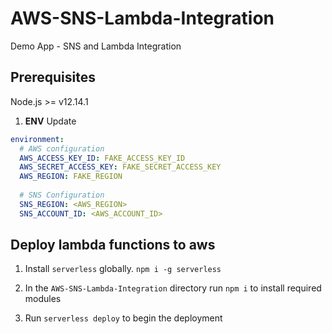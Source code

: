 # AWS-SNS-Lambda-Integration
Demo App - SNS and Lambda Integration

## Prerequisites

Node.js >= v12.14.1


1. **ENV** Update 

```yml
environment:
  # AWS configuration
  AWS_ACCESS_KEY_ID: FAKE_ACCESS_KEY_ID
  AWS_SECRET_ACCESS_KEY: FAKE_SECRET_ACCESS_KEY
  AWS_REGION: FAKE_REGION
  
  # SNS Configuration
  SNS_REGION: <AWS_REGION>
  SNS_ACCOUNT_ID: <AWS_ACCOUNT_ID> 
```


## Deploy lambda functions to aws

1. Install `serverless` globally. `npm i -g serverless`

2. In the `AWS-SNS-Lambda-Integration` directory run `npm i` to install required modules

3. Run `serverless deploy` to begin the deployment

